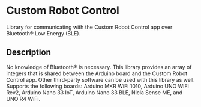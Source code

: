 # Custom Robot Control

Library for communicating with the Custom Robot Control app over Bluetooth® Low Energy (BLE).

## Description

No knowledge of Bluetooth® is necessary. This library provides an array of integers that is shared between the Arduino board and the Custom Robot Control app. Other third-party software can be used with this library as well. Supports the following boards: Arduino MKR WiFi 1010, Arduino UNO WiFi Rev2, Arduino Nano 33 IoT, Arduino Nano 33 BLE, Nicla Sense ME, and UNO R4 WiFi.





